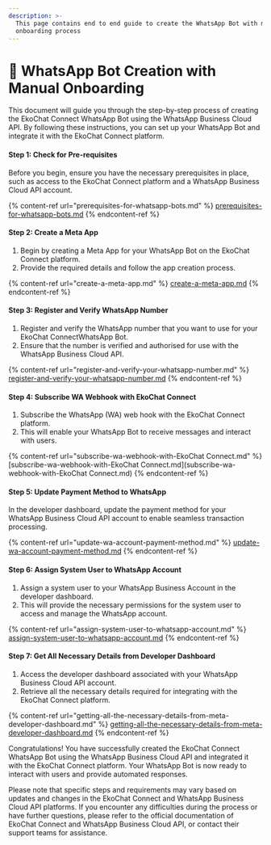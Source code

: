 ```yaml
---
description: >-
  This page contains end to end guide to create the WhatsApp Bot with manual
  onboarding process
---
```


# 📖 WhatsApp Bot Creation with Manual Onboarding

This document will guide you through the step-by-step process of creating the EkoChat Connect WhatsApp Bot using the WhatsApp Business Cloud API. By following these instructions, you can set up your WhatsApp Bot and integrate it with the EkoChat Connect platform.

#### **Step 1:** Check for Pre-requisites

Before you begin, ensure you have the necessary prerequisites in place, such as access to the EkoChat Connect platform and a WhatsApp Business Cloud API account.

{% content-ref url="prerequisites-for-whatsapp-bots.md" %}
[prerequisites-for-whatsapp-bots.md](prerequisites-for-whatsapp-bots.md)
{% endcontent-ref %}

#### **Step 2:** Create a Meta App

1. Begin by creating a Meta App for your WhatsApp Bot on the EkoChat Connect platform.
2. Provide the required details and follow the app creation process.

{% content-ref url="create-a-meta-app.md" %}
[create-a-meta-app.md](create-a-meta-app.md)
{% endcontent-ref %}

#### **Step 3:** Register and Verify WhatsApp Number

1. Register and verify the WhatsApp number that you want to use for your EkoChat ConnectWhatsApp Bot.
2. Ensure that the number is verified and authorised for use with the WhatsApp Business Cloud API.

{% content-ref url="register-and-verify-your-whatsapp-number.md" %}
[register-and-verify-your-whatsapp-number.md](register-and-verify-your-whatsapp-number.md)
{% endcontent-ref %}

#### **Step 4:** Subscribe WA Webhook with EkoChat Connect

1. Subscribe the WhatsApp (WA) web hook with the EkoChat Connect platform.
2. This will enable your WhatsApp Bot to receive messages and interact with users.

{% content-ref url="subscribe-wa-webhook-with-EkoChat Connect.md" %}
[subscribe-wa-webhook-with-EkoChat Connect.md](subscribe-wa-webhook-with-EkoChat Connect.md)
{% endcontent-ref %}

#### **Step 5:** Update Payment Method to WhatsApp

In the developer dashboard, update the payment method for your WhatsApp Business Cloud API account to enable seamless transaction processing.

{% content-ref url="update-wa-account-payment-method.md" %}
[update-wa-account-payment-method.md](update-wa-account-payment-method.md)
{% endcontent-ref %}

#### **Step 6:** Assign System User to WhatsApp Account

1. Assign a system user to your WhatsApp Business Account in the developer dashboard.
2. This will provide the necessary permissions for the system user to access and manage the WhatsApp account.

{% content-ref url="assign-system-user-to-whatsapp-account.md" %}
[assign-system-user-to-whatsapp-account.md](assign-system-user-to-whatsapp-account.md)
{% endcontent-ref %}

#### **Step 7:** Get All Necessary Details from Developer Dashboard

1. Access the developer dashboard associated with your WhatsApp Business Cloud API account.
2. Retrieve all the necessary details required for integrating with the EkoChat Connect platform.

{% content-ref url="getting-all-the-necessary-details-from-meta-developer-dashboard.md" %}
[getting-all-the-necessary-details-from-meta-developer-dashboard.md](getting-all-the-necessary-details-from-meta-developer-dashboard.md)
{% endcontent-ref %}

Congratulations! You have successfully created the EkoChat Connect WhatsApp Bot using the WhatsApp Business Cloud API and integrated it with the EkoChat Connect platform. Your WhatsApp Bot is now ready to interact with users and provide automated responses.

Please note that specific steps and requirements may vary based on updates and changes in the EkoChat Connect and WhatsApp Business Cloud API platforms. If you encounter any difficulties during the process or have further questions, please refer to the official documentation of EkoChat Connect and WhatsApp Business Cloud API, or contact their support teams for assistance.
